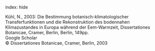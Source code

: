 index: hide

<div class="Citation">

  <div class="Citation-body">
    <div class="Citation-text">Kühl, N., 2003: <span class="Article-bookTitle">Die Bestimmung botanisch-klimatologischer Transferfunktionen und die Rekonstruktion des bodennahen Klimazustandes in Europa während der Eem-Warmzeit, </span>Dissertationes Botanicae, Cramer, Berlin, Berlin, 149pp.</div>
    <div class="Citation-links">
      <div class="CitationLink" data-href="https://scholar.google.com/scholar?q=Die+Bestimmung+botanisch-klimatologischer+Transferfunktionen+und+die+Rekonstruktion+des+bodennahen+Klimazustandes+in+Europa+w%C3%A4hrend+der+Eem-Warmzeit">
        <div class="CitationLink-icon CitationLink-Scholar"></div>
        <div class="CitationLink-text">Google Scholar</div>
      </div>
    </div>
  </div>
</div>


<div class="Citation-copy">
&copy; Dissertationes Botanicae, Cramer, Berlin, 2003
</div>